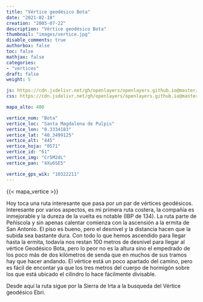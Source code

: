 ```yaml
---
title: "Vértice geodésico Bota"
date: "2021-02-18"
creation: "2005-07-22"
description: "Vértice geodésico Bota"
thumbnail: "images/vertice.jpg"
disable_comments: true
authorbox: false
toc: false
mathjax: false
categories:
- "vertices"
draft: false
weight: 5

js: https://cdn.jsdelivr.net/gh/openlayers/openlayers.github.io@master/en/v6.3.1/build/ol.js
css: https://cdn.jsdelivr.net/gh/openlayers/openlayers.github.io@master/en/v6.3.1/css/ol.css

mapa_alto: 400

vertice_nom: "Bota"
vertice_loc: "Santa Magdalena de Pulpis"
vertice_lon: "0.3334183"
vertice_lat: "40.3499125"
vertice_alt: "445"
vertice_hoja: "0571"
vertice_id: "61"
vertice_img: "Cr5M2dL"
vertice_pan: "4Xu6SE5"

vertice_gps_wik: "10322211"
---
```

{{< mapa_vertice >}}

Hoy toca una ruta interesante que pasa por un par de vértices geodésicos. Interesante por varios aspectos, es mi primera ruta costera, la compañía es inmejorable y la dureza de la vuelta es notable (IBP de 134). La ruta parte de Peñíscola y sin apenas calentar comienza con la ascensión a la ermita de San Antonio. El piso es bueno, pero el desnivel y la distancia hacen que la subida sea bastante dura. Con todo lo que hemos ascendido para llegar hasta la ermita, todavía nos restan 100 metros de desnivel para llegar al vértice Geodésico Bota, pero lo peor no es la altura sino el empedrado de los poco más de dos kilómetros de senda que en muchos de sus tramos hay que hacer andando. El vértice está un poco apartado del camino, pero es fácil de encontar ya que los tres metros del cuerpo de hormigón sobre los que está ubicado el cilindro lo hace fácilmente divisable.

Desde aquí la ruta sigue por la Sierra de Irta a la busqueda del Vértice geodésico Ebri.
